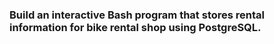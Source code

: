 ### Build an interactive Bash program that stores rental information for bike rental shop using PostgreSQL.
